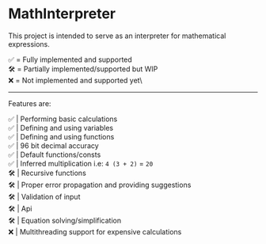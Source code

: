 # MathInterpreter

This project is intended to serve as an interpreter for mathematical expressions.

✅ = Fully implemented and supported\
🛠️ = Partially implemented/supported but WIP\
❌ = Not implemented and supported yet\
***

Features are:

✅ | Performing basic calculations\
✅ | Defining and using variables\
✅ | Defining and using functions\
✅ | 96 bit decimal accuracy\
✅ | Default functions/consts\
✅ | Inferred multiplication i.e: `4 (3 + 2)` = `20`\
🛠️ | Recursive functions\
🛠️ | Proper error propagation and providing suggestions\
🛠️ | Validation of input\
🛠️ | Api\
🛠️ | Equation solving/simplification\
❌ | Multithreading support for expensive calculations
